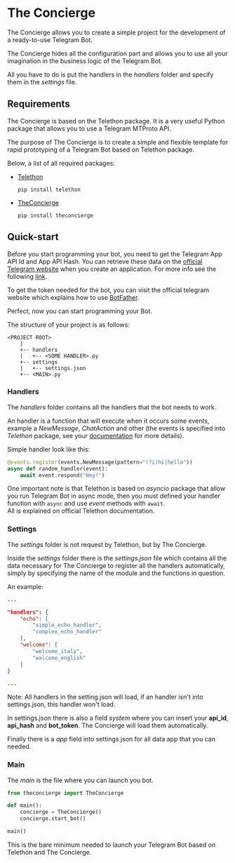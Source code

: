 # The Concierge

The Concierge allows you to create a simple project for the development of a ready-to-use Telegram Bot.

The Concierge hides all the configuration part and allows you to use all your imagination in the business logic of the Telegram Bot.

All you have to do is put the handlers in the *handlers* folder and specify them in the *settings* file.

## Requirements

The Concierge is based on the Telethon package. It is a very useful Python package that allows you to use a Telegram MTProto API.

The purpose of The Concierge is to create a simple and flexible template for rapid prototyping of a Telegram Bot based on Telethon package.

Below, a list of all required packages:

* [Telethon](https://github.com/LonamiWebs/Telethon)

    ```pip install telethon```

* [TheConcierge](https://github.com/luigimalaguti/TheConcierge)

    ```pip install theconcierge```

## Quick-start

Before you start programming your bot, you need to get the Telegram App API Id and App API Hash. You can retrieve these data on the [official Telegram website](https://my.telegram.org) when you create an application. For more info see the following [link](https://core.telegram.org/api/obtaining_api_id).

To get the token needed for the bot, you can visit the official telegram website which explains how to use [BotFather](https://core.telegram.org/bots#6-botfather).

Perfect, now you can start programming your Bot.

The structure of your project is as follows:

```
<PROJECT ROOT>
    |
    +-- handlers
    |   +-- <SOME HANDLER>.py
    +-- settings
    |   +-- settings.json
    +-- <MAIN>.py
```

### Handlers

The *handlers* folder contains all the handlers that the bot needs to work.

An handler is a function that will execute when it occurs some events, example a *NewMessage*, *ChatAction* and other (the events is specified into *Telethon* package, see your [documentation](https://docs.telethon.dev/en/latest/) for more details).

Simple handler look like this:

```python
@events.register(events.NewMessage(pattern="(?i)hi|hello"))
async def random_handler(event):
    await event.respond("Hey!")
```

One important note is that Telethon is based on *asyncio* package that allow you run Telegram Bot in async mode, then you must defined your handler function with ```async``` and use *event* methods with ```await```.  
All is explained on official Telethon documentation.

### Settings

The *settings* folder is not request by Telethon, but by The Concierge.

Inside the *settings* folder there is the *settings.json* file which contains all the data necessary for The Concierge to register all the handlers automatically, simply by specifying the name of the module and the functions in question.

An example:

```json
...

"handlers": {
    "echo": [
        "simple_echo_handler",
        "complex_echo_handler"
    ],
    "welcome": [
        "welcome_italy",
        "walcome_english"
    ]
}

...
```

Note: All handlers in the setting.json will load, if an handler isn't into settings.json, this handler won't load.

In settings.json there is also a field *system* where you can insert your **api_id**, **api_hash** and **bot_token**. The Concierge will load them automatically.

Finally there is a *app* field into settings.json for all data app that you can needed.

### Main

The *main* is the file where you can launch you bot.

```python
from theconcierge import TheConcierge

def main():
    concierge = TheConcierge()
    concierge.start_bot()

main()
```

This is the bare minimum needed to launch your Telegram Bot based on Telethon and The Concierge.
